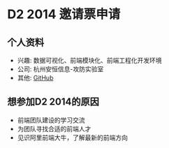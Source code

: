 # D2 2014 邀请票申请

## 个人资料

- 兴趣: 数据可视化、前端模块化、前端工程化开发环境
- 公司: 杭州安恒信息-攻防实验室
- 其他: [GitHub](http://www.zjpl.com)


## 想参加D2 2014的原因

- 前端团队建设的学习交流
- 为团队寻找合适的前端人才
- 见识阿里前端大牛，了解最新的前端方向
